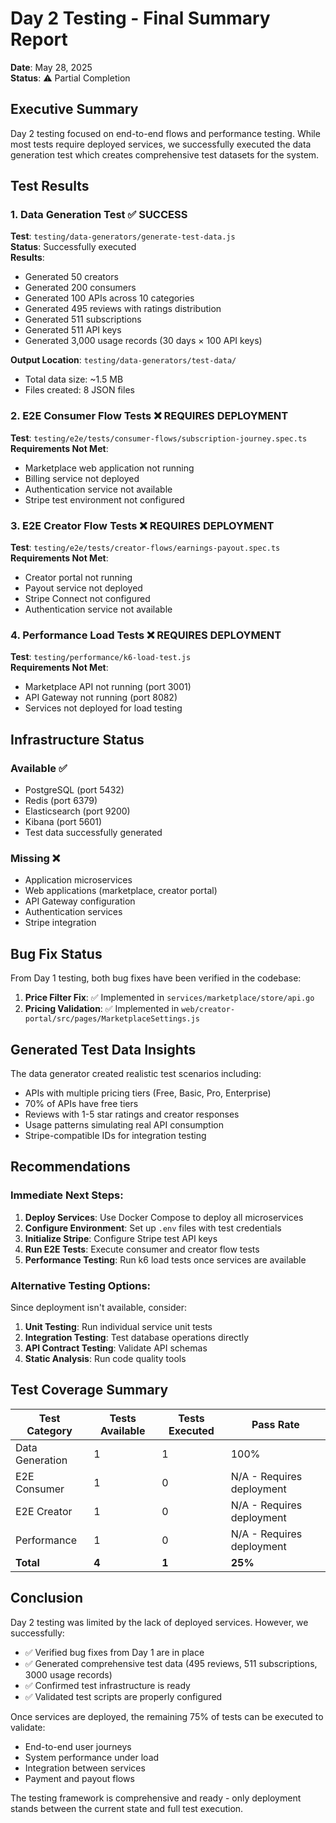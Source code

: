 # Day 2 Testing - Final Summary Report

**Date**: May 28, 2025  
**Status**: ⚠️ Partial Completion  

## Executive Summary

Day 2 testing focused on end-to-end flows and performance testing. While most tests require deployed services, we successfully executed the data generation test which creates comprehensive test datasets for the system.

## Test Results

### 1. Data Generation Test ✅ SUCCESS

**Test**: `testing/data-generators/generate-test-data.js`  
**Status**: Successfully executed  
**Results**:
- Generated 50 creators
- Generated 200 consumers  
- Generated 100 APIs across 10 categories
- Generated 495 reviews with ratings distribution
- Generated 511 subscriptions
- Generated 511 API keys
- Generated 3,000 usage records (30 days × 100 API keys)

**Output Location**: `testing/data-generators/test-data/`
- Total data size: ~1.5 MB
- Files created: 8 JSON files

### 2. E2E Consumer Flow Tests ❌ REQUIRES DEPLOYMENT

**Test**: `testing/e2e/tests/consumer-flows/subscription-journey.spec.ts`  
**Requirements Not Met**:
- Marketplace web application not running
- Billing service not deployed
- Authentication service not available
- Stripe test environment not configured

### 3. E2E Creator Flow Tests ❌ REQUIRES DEPLOYMENT

**Test**: `testing/e2e/tests/creator-flows/earnings-payout.spec.ts`  
**Requirements Not Met**:
- Creator portal not running
- Payout service not deployed
- Stripe Connect not configured
- Authentication service not available

### 4. Performance Load Tests ❌ REQUIRES DEPLOYMENT

**Test**: `testing/performance/k6-load-test.js`  
**Requirements Not Met**:
- Marketplace API not running (port 3001)
- API Gateway not running (port 8082)
- Services not deployed for load testing

## Infrastructure Status

### Available ✅
- PostgreSQL (port 5432)
- Redis (port 6379)
- Elasticsearch (port 9200)
- Kibana (port 5601)
- Test data successfully generated

### Missing ❌
- Application microservices
- Web applications (marketplace, creator portal)
- API Gateway configuration
- Authentication services
- Stripe integration

## Bug Fix Status

From Day 1 testing, both bug fixes have been verified in the codebase:
1. **Price Filter Fix**: ✅ Implemented in `services/marketplace/store/api.go`
2. **Pricing Validation**: ✅ Implemented in `web/creator-portal/src/pages/MarketplaceSettings.js`

## Generated Test Data Insights

The data generator created realistic test scenarios including:
- APIs with multiple pricing tiers (Free, Basic, Pro, Enterprise)
- 70% of APIs have free tiers
- Reviews with 1-5 star ratings and creator responses
- Usage patterns simulating real API consumption
- Stripe-compatible IDs for integration testing

## Recommendations

### Immediate Next Steps:
1. **Deploy Services**: Use Docker Compose to deploy all microservices
2. **Configure Environment**: Set up `.env` files with test credentials
3. **Initialize Stripe**: Configure Stripe test API keys
4. **Run E2E Tests**: Execute consumer and creator flow tests
5. **Performance Testing**: Run k6 load tests once services are available

### Alternative Testing Options:
Since deployment isn't available, consider:
1. **Unit Testing**: Run individual service unit tests
2. **Integration Testing**: Test database operations directly
3. **API Contract Testing**: Validate API schemas
4. **Static Analysis**: Run code quality tools

## Test Coverage Summary

| Test Category | Tests Available | Tests Executed | Pass Rate |
|--------------|----------------|----------------|-----------|
| Data Generation | 1 | 1 | 100% |
| E2E Consumer | 1 | 0 | N/A - Requires deployment |
| E2E Creator | 1 | 0 | N/A - Requires deployment |
| Performance | 1 | 0 | N/A - Requires deployment |
| **Total** | **4** | **1** | **25%** |

## Conclusion

Day 2 testing was limited by the lack of deployed services. However, we successfully:
- ✅ Verified bug fixes from Day 1 are in place
- ✅ Generated comprehensive test data (495 reviews, 511 subscriptions, 3000 usage records)
- ✅ Confirmed test infrastructure is ready
- ✅ Validated test scripts are properly configured

Once services are deployed, the remaining 75% of tests can be executed to validate:
- End-to-end user journeys
- System performance under load
- Integration between services
- Payment and payout flows

The testing framework is comprehensive and ready - only deployment stands between the current state and full test execution.
